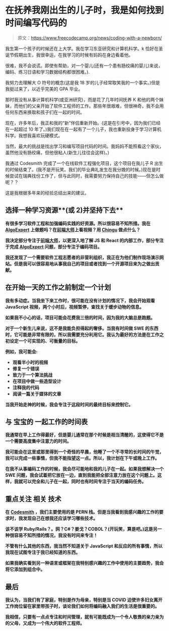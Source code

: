 # 在抚养我刚出生的儿子时，我是如何找到时间编写代码的

> 原文：<https://www.freecodecamp.org/news/coding-with-a-newborn/>

我生第一个孩子的时候还在上大学。我在学习东亚研究和计算机科学。k 恰好在圣诞节假期出生，我很幸运，在我学习的时候有妈妈在身边看着他。

很难，我不会说谎。即使有帮助，对一个婴儿(还有一个患有肠绞痛的婴儿)来说，编码、练习日语和学习数据结构都很困难。).

我努力去理解大 O 符号的概念(这是我 18 岁的儿子经常取笑我的一个事实。)但是我挺过来了，以近乎完美的 GPA 毕业。

那时我没有从事计算机科学(或亚洲研究)，而是花了几年时间抚养 K 和他的两个妹妹，而他们的父亲开始了软件工程师的工作。那些年很艰难，但很神奇，我不会用任何东西来换取和孩子们在一起的时间。

现在，许多年后，我正和我的“新”伴侣重新开始。(这是在引号中，因为我们已经在一起超过 10 年了。)我们现在在一起有了一个儿子，我也重新投身于学习计算机科学。我想我喜欢玩硬模式。

当然，最大的挑战是找出学习和编写项目代码的时间。我妈妈不能照看这个家伙，虽然他没有肠绞痛，但他很粘人(新生儿往往会这样)。)

我通过 Codesmith 完成了一个在线软件工程强化项目，这个项目在我儿子 R 出生的时候结束了。(我不是开玩笑。我们的毕业典礼发生在我分娩的时候。)现在是时候尝试在瑞典找份工作了，但与此同时，我需要努力保持自己的技能——但怎么做呢？？

这是我根据多年来的经验总结出来的建议。

## 选择一种学习资源**(或 2)并坚持下去**

**有很多学习软件工程和加强编码实践的好资源。所以很容易不知所措。我在 [AlgoExpert](http://algoexpert.io/) 上做题吗？在[前端大师](https://frontendmasters.com/)上看视频？用 [Chingu](https://chingu.io/) 做点什么？**

**我决定部分专注于[前端大师](https://frontendmasters.com/)，以更深入地了解 JS 和 React 的内部工作，部分专注于完成 [AlgoExpert](http://algoexpert.io/) 问题，部分专注于编码项目。**

**我还发现了一个需要软件工程志愿者的非营利组织，我正在为他们制作现场演示网站。但是我可以很容易地从事我自己的项目或者找到一个开源项目来为之做出贡献。**

## **在开始一天的工作之前制定一个计划**

**我有多动症。当我坐下来工作时，很可能在没有计划的情况下，我会开始观看 JavaScript 视频，两个小时后，视频暂停，查找关于缓步动物的信息。**

**如果我不小心的话，项目可能会花费我三倍的时间，因为我的大脑总是跑题。**

**对于一个新生儿来说，这不是我能负担得起的奢侈。当我有时间做 SWE 的东西时，它可能是非常有限的，所以我需要充分利用它。我认为最好的方法是在工作之初设定一个可实现的、可衡量的目标。**

**例如，我可能会:**

*   **观看半小时的视频**
*   **修复一个错误**
*   **致力于一个算法挑战**
*   **在项目中做一些造型设计**
*   **注释我的代码**
*   **阅读一篇关于媒体的文章**

**当我开始走神的时候，我会专注于这段时间的最终目标来控制它。**

## **与 ****宝宝的**** 一起工作的时间表**

**我通常在早上工作得最好，但是婴儿通常在那个时候是相当清醒的，这使得它不是一个需要高度集中注意力的时间。**

**我可能会在这里或那里得到一个奇怪的早晨，他睡了一个不寻常的长时间的午觉，我可以完成一些事情，但我不能指望这一点。所以，我计划在下午或晚上工作。**

**在我不从事编码工作的时候，我会尽可能地和我的儿子在一起。如果我想解决一个 SWE 问题，我会试着把它放在一边，直到我能把全部注意力放在这个问题上。这样，我就可以完全和儿子在一起，同时也有时间专注于当天的编码任务。**

## **重点关注 ****相关**** ****技术******

**在 [Codesmith](https://codesmith.io/) ，我们主要使用的是 PERN 栈。但是当我看到我感兴趣的工作的要求时，我发现自己在想我还应该学习哪些技术。**

**该不该学 Ruby/Rails？。网？C#？姜戈？COBOL？(开玩笑，算是吧。)这是另一种很容易不知所措的情况，我没有时间来专注！**

**不管有什么其他的东西，我当然不知道关于 JavaScript 和反应的所有事情，所以我现在试图专注于我已经知道的东西。**

**如果我确实看到另一种语言或框架在我特别感兴趣的工作中使用的主要趋势，我会将它添加到组合中。**

## **最后**

**我认为，当我们有了家庭，特别是作为母亲，特别是当 COVID 迫使许多妇女离开工作岗位留在家里带孩子时，谈论我们如何将编码融入我们的生活是很重要的。**

**我相信，只要有一点点专注和时间管理，就有可能既成为一个令人敬畏的亲力亲为的父母，又成为一个伟大的软件工程师。**